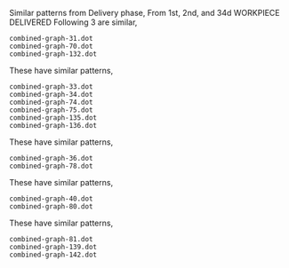 Similar patterns from Delivery phase,
From 1st, 2nd, and 34d WORKPIECE DELIVERED
Following 3 are similar,
```
combined-graph-31.dot
combined-graph-70.dot
combined-graph-132.dot
```
These have similar patterns,
```
combined-graph-33.dot
combined-graph-34.dot
combined-graph-74.dot
combined-graph-75.dot
combined-graph-135.dot
combined-graph-136.dot
```
These have similar patterns,
```
combined-graph-36.dot
combined-graph-78.dot
```
These have similar patterns,
```
combined-graph-40.dot
combined-graph-80.dot
```
These have similar patterns,
```
combined-graph-81.dot
combined-graph-139.dot
combined-graph-142.dot
```
